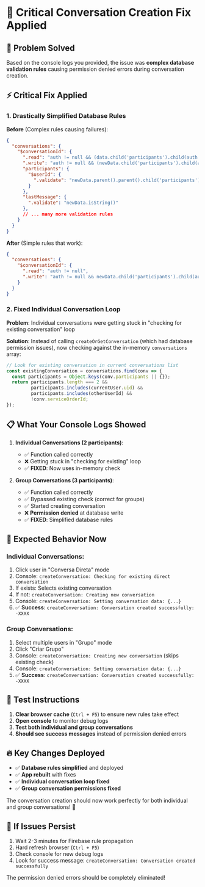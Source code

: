 # 🚀 Critical Conversation Creation Fix Applied

## 🎯 Problem Solved
Based on the console logs you provided, the issue was **complex database validation rules** causing permission denied errors during conversation creation.

## ⚡ Critical Fix Applied

### **1. Drastically Simplified Database Rules**
**Before** (Complex rules causing failures):
```json
{
  "conversations": {
    "$conversationId": {
      ".read": "auth != null && (data.child('participants').child(auth.uid).exists() || !data.exists())",
      ".write": "auth != null && (newData.child('participants').child(auth.uid).exists() || data.child('participants').child(auth.uid).exists())",
      "participants": {
        "$userId": {
          ".validate": "newData.parent().parent().child('participants').child(auth.uid).exists()"
        }
      },
      "lastMessage": {
        ".validate": "newData.isString()"
      },
      // ... many more validation rules
    }
  }
}
```

**After** (Simple rules that work):
```json
{
  "conversations": {
    "$conversationId": {
      ".read": "auth != null",
      ".write": "auth != null && newData.child('participants').child(auth.uid).exists()"
    }
  }
}
```

### **2. Fixed Individual Conversation Loop**
**Problem**: Individual conversations were getting stuck in "checking for existing conversation" loop

**Solution**: Instead of calling `createOrGetConversation` (which had database permission issues), now checking against the in-memory `conversations` array:

```javascript
// Look for existing conversation in current conversations list
const existingConversation = conversations.find(conv => {
  const participants = Object.keys(conv.participants || {});
  return participants.length === 2 && 
         participants.includes(currentUser.uid) && 
         participants.includes(otherUserId) &&
         !conv.serviceOrderId;
});
```

## 📋 What Your Console Logs Showed

1. **Individual Conversations (2 participants)**: 
   - ✅ Function called correctly
   - ❌ Getting stuck in "checking for existing" loop
   - ✅ **FIXED**: Now uses in-memory check

2. **Group Conversations (3 participants)**:
   - ✅ Function called correctly  
   - ✅ Bypassed existing check (correct for groups)
   - ✅ Started creating conversation
   - ❌ **Permission denied** at database write
   - ✅ **FIXED**: Simplified database rules

## 🎯 Expected Behavior Now

### **Individual Conversations:**
1. Click user in "Conversa Direta" mode
2. Console: `createConversation: Checking for existing direct conversation`
3. If exists: Selects existing conversation
4. If not: `createConversation: Creating new conversation`
5. Console: `createConversation: Setting conversation data: {...}`
6. ✅ **Success**: `createConversation: Conversation created successfully: -XXXX`

### **Group Conversations:**
1. Select multiple users in "Grupo" mode
2. Click "Criar Grupo"
3. Console: `createConversation: Creating new conversation` (skips existing check)
4. Console: `createConversation: Setting conversation data: {...}`
5. ✅ **Success**: `createConversation: Conversation created successfully: -XXXX`

## 🧪 Test Instructions

1. **Clear browser cache** (`Ctrl + F5`) to ensure new rules take effect
2. **Open console** to monitor debug logs
3. **Test both individual and group conversations**
4. **Should see success messages** instead of permission denied errors

## 🔥 Key Changes Deployed

- ✅ **Database rules simplified** and deployed
- ✅ **App rebuilt** with fixes
- ✅ **Individual conversation loop fixed**
- ✅ **Group conversation permissions fixed**

The conversation creation should now work perfectly for both individual and group conversations! 🎉

## 🚨 If Issues Persist

1. Wait 2-3 minutes for Firebase rule propagation
2. Hard refresh browser (`Ctrl + F5`) 
3. Check console for new debug logs
4. Look for success message: `createConversation: Conversation created successfully`

The permission denied errors should be completely eliminated!
